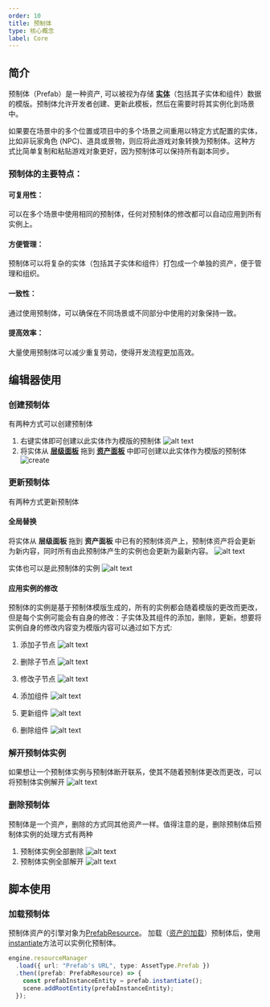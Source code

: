 ```yaml
---
order: 10
title: 预制体
type: 核心概念
label: Core
---
```


## 简介

预制体（Prefab）是一种资产, 可以被视为存储 **[实体](/docs/core/entity)**（包括其子实体和组件）数据的模版。预制体允许开发者创建、更新此模板，然后在需要时将其实例化到场景中。

如果要在场景中的多个位置或项目中的多个场景之间重用以特定方式配置的实体，比如非玩家角色 (NPC)、道具或景物，则应将此游戏对象转换为预制体。这种方式比简单复制和粘贴游戏对象更好，因为预制体可以保持所有副本同步。

### 预制体的主要特点：

#### 可复用性：
可以在多个场景中使用相同的预制体，任何对预制体的修改都可以自动应用到所有实例上。

#### 方便管理：
预制体可以将复杂的实体（包括其子实体和组件）打包成一个单独的资产，便于管理和组织。

#### 一致性：
通过使用预制体，可以确保在不同场景或不同部分中使用的对象保持一致。

#### 提高效率：
大量使用预制体可以减少重复劳动，使得开发流程更加高效。

## 编辑器使用

### 创建预制体

有两种方式可以创建预制体

1. 右键实体即可创建以此实体作为模版的预制体
![alt text](https://mdn.alipayobjects.com/huamei_3zduhr/afts/img/A*1D-6TpXqDWcAAAAAAAAAAAAADsJ_AQ/original)
2. 将实体从 **[层级面板](/docs/interface/hierarchy)** 拖到 **[资产面板](/docs/assets/interface)** 中即可创建以此实体作为模版的预制体
![create](https://mdn.alipayobjects.com/huamei_3zduhr/afts/img/A*IXI9Q4ljEu8AAAAAAAAAAAAADsJ_AQ/original)

### 更新预制体

有两种方式更新预制体

#### 全局替换

将实体从 **层级面板** 拖到 **资产面板** 中已有的预制体资产上，预制体资产将会更新为新内容，同时所有由此预制体产生的实例也会更新为最新内容。
![alt text](https://mdn.alipayobjects.com/huamei_3zduhr/afts/img/A*o0WAR77vPbIAAAAAAAAAAAAADsJ_AQ/original)

实体也可以是此预制体的实例
![alt text](https://mdn.alipayobjects.com/huamei_3zduhr/afts/img/A*A0TpTZs7i3EAAAAAAAAAAAAADsJ_AQ/original)

#### 应用实例的修改

预制体的实例是基于预制体模版生成的，所有的实例都会随着模版的更改而更改，但是每个实例可能会有自身的修改：子实体及其组件的添加，删除，更新。想要将实例自身的修改内容变为模版内容可以通过如下方式:

1. 添加子节点
![alt text](https://mdn.alipayobjects.com/huamei_3zduhr/afts/img/A*mnm8SIA8MXIAAAAAAAAAAAAADsJ_AQ/original)

2. 删除子节点
![alt text](https://mdn.alipayobjects.com/huamei_3zduhr/afts/img/A*AN5YQpYSoNsAAAAAAAAAAAAADsJ_AQ/original)

3. 修改子节点
![alt text](https://mdn.alipayobjects.com/huamei_3zduhr/afts/img/A*CoZKT4O9mzMAAAAAAAAAAAAADsJ_AQ/original)

4. 添加组件
![alt text](https://mdn.alipayobjects.com/huamei_3zduhr/afts/img/A*XFz3TrsJjBoAAAAAAAAAAAAADsJ_AQ/original)

5. 更新组件
![alt text](https://mdn.alipayobjects.com/huamei_3zduhr/afts/img/A*mM2dS70ZR7cAAAAAAAAAAAAADsJ_AQ/original)

6. 删除组件
![alt text](https://mdn.alipayobjects.com/huamei_3zduhr/afts/img/A*WC8ZTIv5MK4AAAAAAAAAAAAADsJ_AQ/original)

### 解开预制体实例

如果想让一个预制体实例与预制体断开联系，使其不随着预制体更改而更改，可以将预制体实例解开
![alt text](https://mdn.alipayobjects.com/huamei_3zduhr/afts/img/A*vtpERpaqb_AAAAAAAAAAAAAADsJ_AQ/original)

### 删除预制体

预制体是一个资产，删除的方式同其他资产一样。值得注意的是，删除预制体后预制体实例的处理方式有两种

1. 预制体实例全部删除
![alt text](https://mdn.alipayobjects.com/huamei_3zduhr/afts/img/A*EJEGSZMi7ZAAAAAAAAAAAAAADsJ_AQ/original)
2. 预制体实例全部解开
![alt text](https://mdn.alipayobjects.com/huamei_3zduhr/afts/img/A*54i3QYBUsaQAAAAAAAAAAAAADsJ_AQ/original)


## 脚本使用

### 加载预制体
预制体资产的引擎对象为[PrefabResource](/apis/loader/#PrefabResource})。
加载（[资产的加载](/docs/assets/load)）预制体后，使用[instantiate](/apis/loader/#PrefabResource-instantiate})方法可以实例化预制体。

```typescript
engine.resourceManager
  .load({ url: "Prefab's URL", type: AssetType.Prefab })
  .then((prefab: PrefabResource) => {
    const prefabInstanceEntity = prefab.instantiate();
    scene.addRootEntity(prefabInstanceEntity);
  });

```
